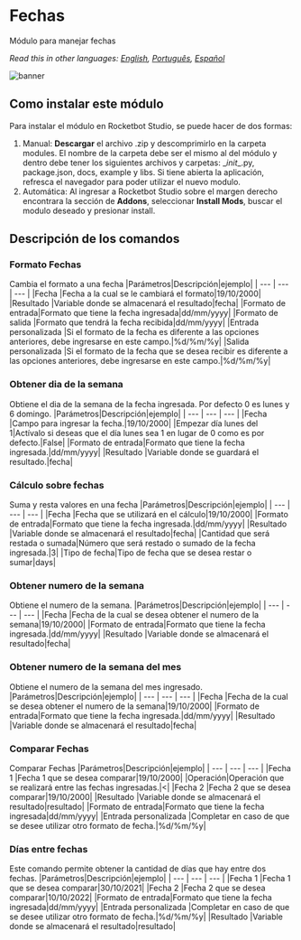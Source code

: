 # Fechas
  
Módulo para manejar fechas  

*Read this in other languages: [English](Manual_Fechas.md), [Português](Manual_Fechas.pr.md), [Español](Manual_Fechas.es.md)*
  
![banner](imgs/Banner_Fechas.png)
## Como instalar este módulo
  
Para instalar el módulo en Rocketbot Studio, se puede hacer de dos formas:
1. Manual: __Descargar__ el archivo .zip y descomprimirlo en la carpeta modules. El nombre de la carpeta debe ser el mismo al del módulo y dentro debe tener los siguientes archivos y carpetas: \__init__.py, package.json, docs, example y libs. Si tiene abierta la aplicación, refresca el navegador para poder utilizar el nuevo modulo.
2. Automática: Al ingresar a Rocketbot Studio sobre el margen derecho encontrara la sección de **Addons**, seleccionar **Install Mods**, buscar el modulo deseado y presionar install.  


## Descripción de los comandos

### Formato Fechas
  
Cambia el formato a una fecha
|Parámetros|Descripción|ejemplo|
| --- | --- | --- |
|Fecha |Fecha a la cual se le cambiará el formato|19/10/2000|
|Resultado |Variable donde se almacenará el resultado|fecha|
|Formato de entrada|Formato que tiene la fecha ingresada|dd/mm/yyyy|
|Formato de salida |Formato que tendrá la fecha recibida|dd/mm/yyyy|
|Entrada personalizada |Si el formato de la fecha es diferente a las opciones anteriores, debe ingresarse en este campo.|%d/%m/%y|
|Salida personalizada |Si el formato de la fecha que se desea recibir es diferente a las opciones anteriores, debe ingresarse en este campo.|%d/%m/%y|

### Obtener dia de la semana
  
Obtiene el dia de la semana de la fecha ingresada. Por defecto 0 es lunes y 6 domingo.
|Parámetros|Descripción|ejemplo|
| --- | --- | --- |
|Fecha |Campo para ingresar la fecha.|19/10/2000|
|Empezar día lunes del 1|Actívalo si deseas que el día lunes sea 1 en lugar de 0 como es por defecto.|False|
|Formato de entrada|Formato que tiene la fecha ingresada.|dd/mm/yyyy|
|Resultado |Variable donde se guardará el resultado.|fecha|

### Cálculo sobre fechas
  
Suma y resta valores en una fecha
|Parámetros|Descripción|ejemplo|
| --- | --- | --- |
|Fecha |Fecha que se utilizará en el cálculo|19/10/2000|
|Formato de entrada|Formato que tiene la fecha ingresada.|dd/mm/yyyy|
|Resultado |Variable donde se almacenará el resultado|fecha|
|Cantidad que será restada o sumada|Número que será restado o sumado de la fecha ingresada.|3|
|Tipo de fecha|Tipo de fecha que se desea restar o sumar|days|

### Obtener numero de la semana
  
Obtiene el numero de la semana.
|Parámetros|Descripción|ejemplo|
| --- | --- | --- |
|Fecha |Fecha de la cual se desea obtener el numero de la semana|19/10/2000|
|Formato de entrada|Formato que tiene la fecha ingresada.|dd/mm/yyyy|
|Resultado |Variable donde se almacenará el resultado|fecha|

### Obtener numero de la semana del mes
  
Obtiene el numero de la semana del mes ingresado.
|Parámetros|Descripción|ejemplo|
| --- | --- | --- |
|Fecha |Fecha de la cual se desea obtener el numero de la semana|19/10/2000|
|Formato de entrada|Formato que tiene la fecha ingresada.|dd/mm/yyyy|
|Resultado |Variable donde se almacenará el resultado|fecha|

### Comparar Fechas
  
Comparar Fechas
|Parámetros|Descripción|ejemplo|
| --- | --- | --- |
|Fecha 1 |Fecha 1 que se desea comparar|19/10/2000|
|Operación|Operación que se realizará entre las fechas ingresadas.|<|
|Fecha 2 |Fecha 2 que se desea comparar|19/10/2000|
|Resultado |Variable donde se almacenará el resultado|resultado|
|Formato de entrada|Formato que tiene la fecha ingresada|dd/mm/yyyy|
|Entrada personalizada |Completar en caso de que se desee utilizar otro formato de fecha.|%d/%m/%y|

### Días entre fechas
  
Este comando permite obtener la cantidad de días que hay entre dos fechas.
|Parámetros|Descripción|ejemplo|
| --- | --- | --- |
|Fecha 1 |Fecha 1 que se desea comparar|30/10/2021|
|Fecha 2 |Fecha 2 que se desea comparar|10/10/2022|
|Formato de entrada|Formato que tiene la fecha ingresada|dd/mm/yyyy|
|Entrada personalizada |Completar en caso de que se desee utilizar otro formato de fecha.|%d/%m/%y|
|Resultado |Variable donde se almacenará el resultado|resultado|
